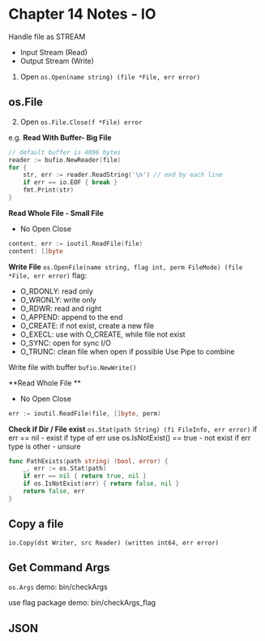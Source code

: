# Chapter 14 Notes - IO

Handle file as STREAM
- Input Stream (Read)
- Output Stream (Write)

1. Open `os.Open(name string) (file *File, err error)`

## os.File
2. Open `os.File.Close(f *File) error`

e.g.
**Read With Buffer- Big File**
```go
// default buffer is 4096 bytes
reader := bufio.NewReader(file)
for {
    str, err := reader.ReadString('\n') // end by each line
    if err == io.EOF { break }
    fmt.Print(str)
}
```
**Read Whole File - Small File**
- No Open Close
```go
content, err := ioutil.ReadFile(file)
content: []byte
```
**Write File**
`os.OpenFile(name string, flag int, perm FileMode) (file *File, err error)`
flag:
- O_RDONLY: read only
- O_WRONLY: write only
- O_RDWR: read and right
- O_APPEND: append to the end
- O_CREATE: if not exist, create a new file
- O_EXECL: use with O_CREATE, while file not exist
- O_SYNC: open for sync I/O
- O_TRUNC: clean file when open if possible
Use Pipe to combine
  
Write file with buffer `bufio.NewWrite()`

**Read Whole File **
- No Open Close
```go
err := ioutil.ReadFile(file, []byte, perm)
```

**Check if Dir / File exist**
`os.Stat(path String) (fi FileInfo, err error)`
if err == nil - exist
if type of err use os.IsNotExist() == true - not exist
if err type is other - unsure
```go
func PathExists(path string) (bool, error) {
	_, err := os.Stat(path)
	if err == nil { return true, nil }
	if os.IsNotExist(err) { return false, nil }
	return false, err
}
```

## Copy a file
`io.Copy(dst Writer, src Reader) (written int64, err error)`

## Get Command Args
`os.Args` demo: bin/checkArgs

use flag package demo: bin/checkArgs_flag

## JSON
